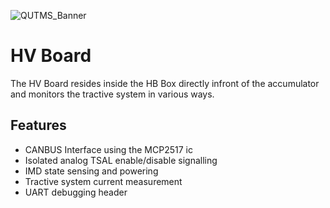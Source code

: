 ![QUTMS_Banner](https://raw.githubusercontent.com/Technosasquach/QUTMS_Master/master/src/qutmsBanner.jpg)
# HV Board
The HV Board resides inside the HB Box directly infront of the accumulator and monitors the tractive system in various ways.

## Features

- CANBUS Interface using the MCP2517 ic
- Isolated analog TSAL enable/disable signalling
- IMD state sensing and powering
- Tractive system current measurement
- UART debugging header
